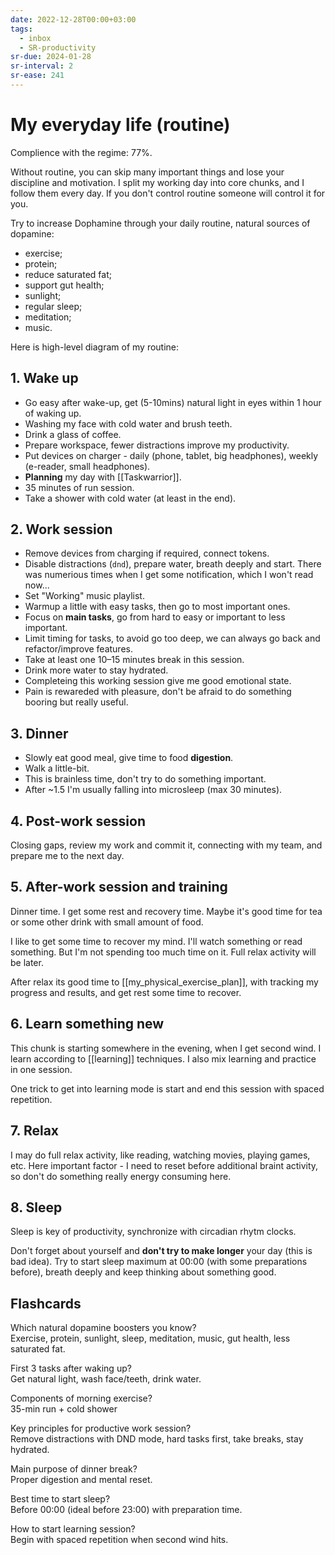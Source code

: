 ```yaml
---
date: 2022-12-28T00:00+03:00
tags:
  - inbox
  - SR-productivity
sr-due: 2024-01-28
sr-interval: 2
sr-ease: 241
---
```


# My everyday life (routine)

Complience with the regime: 77%.

Without routine, you can skip many important things and lose your discipline and
motivation. I split my working day into core chunks, and I follow them every
day. If you don't control routine someone will control it for you.

Try to increase Dophamine through your daily routine, natural sources of
dopamine:

- exercise;
- protein;
- reduce saturated fat;
- support gut health;
- sunlight;
- regular sleep;
- meditation;
- music.

Here is high-level diagram of my routine:

## 1. Wake up

- Go easy after wake-up, get (5-10mins) natural light in eyes within 1 hour of
  waking up.
- Washing my face with cold water and brush teeth.
- Drink a glass of coffee.
- Prepare workspace, fewer distractions improve my productivity.
- Put devices on charger - daily (phone, tablet, big headphones), weekly
  (e-reader, small headphones).
- **Planning** my day with [[Taskwarrior]].
- 35 minutes of run session.
- Take a shower with cold water (at least in the end).

## 2. Work session

- Remove devices from charging if required, connect tokens.
- Disable distractions (`dnd`), prepare water, breath deeply and start. There
  was numerious times when I get some notification, which I won't read now...
- Set "Working" music playlist.
- Warmup a little with easy tasks, then go to most important ones.
- Focus on **main tasks**, go from hard to easy or important to less important.
- Limit timing for tasks, to avoid go too deep, we can always go back and
  refactor/improve features.
- Take at least one 10–15 minutes break in this session.
- Drink more water to stay hydrated.
- Completeing this working session give me good emotional state.
- Pain is rewareded with pleasure, don't be afraid to do something booring but
  really useful.

## 3. Dinner

- Slowly eat good meal, give time to food **digestion**.
- Walk a little-bit.
- This is brainless time, don't try to do something important.
- After ~1.5 I'm usually falling into microsleep (max 30 minutes).

## 4. Post-work session

Closing gaps, review my work and commit it, connecting with my team, and prepare
me to the next day.

## 5. After-work session and training

Dinner time. I get some rest and recovery time. Maybe it's good time
for tea or some other drink with small amount of food.

I like to get some time to recover my mind. I'll watch something or read
something. But I'm not spending too much time on it. Full relax activity will be
later.

After relax its good time to [[my_physical_exercise_plan]], with tracking my
progress and results, and get rest some time to recover.

## 6. Learn something new

This chunk is starting somewhere in the evening, when I get second wind.
I learn according to [[learning]] techniques. I also mix learning and practice
in one session.

One trick to get into learning mode is start and end this session with spaced
repetition.

## 7. Relax

I may do full relax activity, like reading, watching movies, playing games, etc.
Here important factor - I need to reset before additional braint activity, so
don't do something really energy consuming here.

## 8. Sleep

Sleep is key of productivity, synchronize with circadian rhytm clocks.

Don't forget about yourself and **don't try to make longer** your day (this is
bad idea). Try to start sleep maximum at 00:00 (with some preparations before),
breath deeply and keep thinking about something good.

## Flashcards

Which natural dopamine boosters you know?
&#10;<br>
Exercise, protein, sunlight, sleep, meditation, music, gut health, less
saturated fat.

First 3 tasks after waking up?
&#10;<br>
Get natural light, wash face/teeth, drink water.

Components of morning exercise?
&#10;<br>
35-min run + cold shower

Key principles for productive work session?
&#10;<br>
Remove distractions with DND mode, hard tasks first, take breaks, stay hydrated.

Main purpose of dinner break?
&#10;<br>
Proper digestion and mental reset.

Best time to start sleep?
&#10;<br>
Before 00:00 (ideal before 23:00) with preparation time.

How to start learning session?
&#10;<br>
Begin with spaced repetition when second wind hits.
